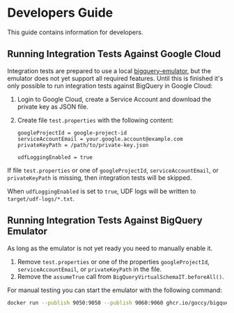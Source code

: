 # Developers Guide

This guide contains information for developers.

## Running Integration Tests Against Google Cloud

Integration tests are prepared to use a local [bigquery-emulator](https://github.com/goccy/bigquery-emulator), but the emulator does not yet support all required features. Until this is finished it's only possible to run integration tests against BigQuery in Google Cloud:

1. Login to Google Cloud, create a Service Account and download the private key as JSON file.
2. Create file `test.properties` with the following content:

    ```properties
    googleProjectId = google-project-id
    serviceAccountEmail = your.google.account@example.com
    privateKeyPath = /path/to/private-key.json

    udfLoggingEnabled = true
    ```
    
If file `test.properties` or one of `googleProjectId`, `serviceAccountEmail`, or `privateKeyPath` is missing, then integration tests will be skipped.

When `udfLoggingEnabled` is set to `true`, UDF logs will be written to `target/udf-logs/*.txt`.

## Running Integration Tests Against BigQuery Emulator

As long as the emulator is not yet ready you need to manually enable it.

1. Remove `test.properties` or one of the properties `googleProjectId`, `serviceAccountEmail`, or `privateKeyPath` in the file.
2. Remove the `assumeTrue` call from `BigQueryVirtualSchemaIT.beforeAll()`.

For manual testing you can start the emulator with the following command:

```sh
docker run --publish 9050:9050 --publish 9060:9060 ghcr.io/goccy/bigquery-emulator:0.4.3 --project=myProject --port=9050 --grpc-port=9060 --log-level=debug
```
